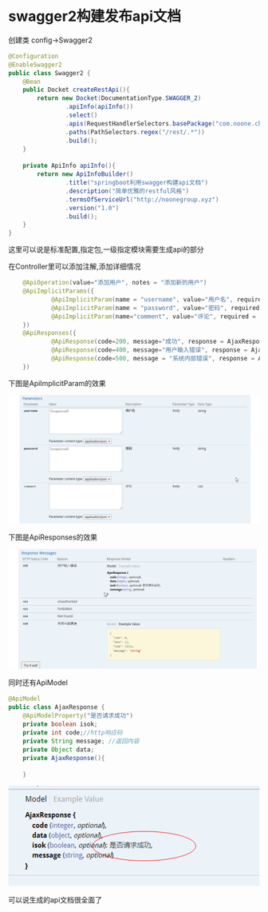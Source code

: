 # swagger2构建发布api文档



创建类 config->Swagger2

```java
@Configuration
@EnableSwagger2
public class Swagger2 {
    @Bean
    public Docket createRestApi(){
        return new Docket(DocumentationType.SWAGGER_2)
                .apiInfo(apiInfo())
                .select()
                .apis(RequestHandlerSelectors.basePackage("com.noone.chapter02"))
                .paths(PathSelectors.regex("/rest/.*"))
                .build();
    }

    private ApiInfo apiInfo(){
        return new ApiInfoBuilder()
                .title("springboot利用swagger构建api文档")
                .description("简单优雅的restful风格")
                .termsOfServiceUrl("http://noonegroup.xyz")
                .version("1.0")
                .build();
    }
}
```

这里可以说是标准配置,指定包,一级指定模块需要生成api的部分

在Controller里可以添加注解,添加详细情况

```java
    @ApiOperation(value="添加用户", notes = "添加新的用户")
    @ApiImplicitParams({
            @ApiImplicitParam(name = "username", value="用户名", required = true),
            @ApiImplicitParam(name = "password", value="密码", required = true),
            @ApiImplicitParam(name="comment", value="评论", required = false, dataType = "List")
    })
    @ApiResponses({
            @ApiResponse(code=200, message="成功", response = AjaxResponse.class),
            @ApiResponse(code=400, message="用户输入错误", response = AjaxResponse.class),
            @ApiResponse(code=500, message = "系统内部错误", response = AjaxResponse.class)
    })
```

下图是ApiImplicitParam的效果

![image-20200605205014610](imgs/image-20200605205014610.png)

下图是ApiResponses的效果

![image-20200605205031860](imgs/image-20200605205031860.png)

同时还有ApiModel

```java
@ApiModel
public class AjaxResponse {
    @ApiModelProperty("是否请求成功")
    private boolean isok;
    private int code;//http响应码
    private String message; //返回内容
    private Object data;
    private AjaxResponse(){

    }

```

![image-20200605205149733](imgs/image-20200605205149733.png)

可以说生成的api文档很全面了